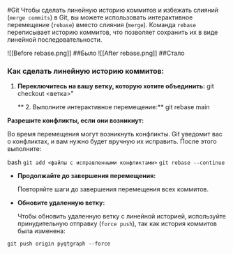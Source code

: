 #Git 
Чтобы сделать линейную историю коммитов и избежать слияний (`merge commits`) в Git, вы можете использовать интерактивное перемещение (`rebase`) вместо слияния (`merge`). Команда `rebase` переписывает историю коммитов, что позволяет сохранить их в виде линейной последовательности.

![[Before rebase.png]]
##Было
![[After rebase.png]]
##Стало



### Как сделать линейную историю коммитов:

1. **Переключитесь на вашу ветку, которую хотите объединить:**
	git checkout <ветка>"
	
	** 2. Выполните интерактивное перемещение:**
		git rebase main
	

**Разрешите конфликты, если они возникнут:**

Во время перемещения могут возникнуть конфликты. Git уведомит вас о конфликтах, и вам нужно будет вручную их исправить. После этого выполните:

bash
`git add <файлы с исправленными конфликтами>` 
`git rebase --continue`

- **Продолжайте до завершения перемещения:**
    
    Повторяйте шаги до завершения перемещения всех коммитов.
    
- **Обновите удаленную ветку:**
    
    Чтобы обновить удаленную ветку с линейной историей, используйте принудительную отправку (`force push`), так как история коммитов была изменена:

`git push origin pyqtgraph --force`